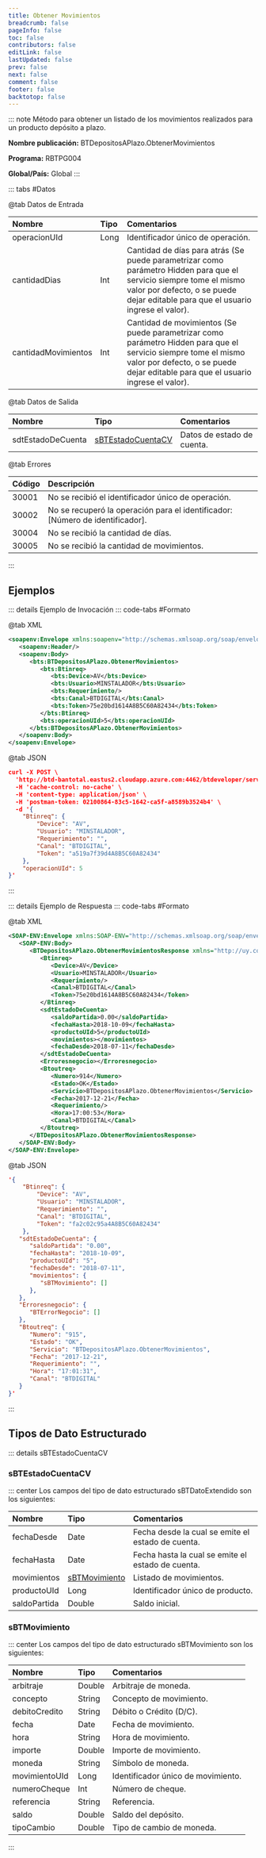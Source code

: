 ```yaml
---
title: Obtener Movimientos
breadcrumb: false
pageInfo: false
toc: false
contributors: false
editLink: false
lastUpdated: false
prev: false
next: false
comment: false
footer: false
backtotop: false
---
```


<!-- ABRE DATOS DEL MÉTODO -->
::: note Método para obtener un listado de los movimientos realizados para un producto depósito a plazo.

**Nombre publicación:** BTDepositosAPlazo.ObtenerMovimientos

**Programa:** RBTPG004

**Global/País:** Global
:::
<!-- CIERRA DATOS DEL MÉTODO -->

<!-- ABRE TABLA DE DATOS -->
::: tabs #Datos 

@tab Datos de Entrada

Nombre | Tipo | Comentarios
:--------- | :--------- | :---------
operacionUId | Long | Identificador único de operación.
cantidadDias | Int | Cantidad de días para atrás (Se puede parametrizar como parámetro Hidden para que el servicio siempre tome el mismo valor por defecto, o se puede dejar editable para que el usuario ingrese el valor).
cantidadMovimientos | Int | Cantidad de movimientos (Se puede parametrizar como parámetro Hidden para que el servicio siempre tome el mismo valor por defecto, o se puede dejar editable para que el usuario ingrese el valor).

@tab Datos de Salida

Nombre | Tipo | Comentarios
:--------- | :----------- | :-----------
sdtEstadoDeCuenta | [sBTEstadoCuentaCV](#sbtestadocuentacv) | Datos de estado de cuenta.

@tab Errores

Código | Descripción
:--------- | :-----------
30001 | No se recibió el identificador único de operación. 
30002 | No se recuperó la operación para el identificador: [Número de identificador]. 
30004 | No se recibió la cantidad de días. 
30005 | No se recibió la cantidad de movimientos. 
::: 
<!-- CIERRA TABLA DE DATOS -->

## **Ejemplos**

<!-- ABRE EJEMPLO DE INVOCACIÓN -->
::: details Ejemplo de Invocación 
::: code-tabs #Formato

@tab XML
```xml
<soapenv:Envelope xmlns:soapenv="http://schemas.xmlsoap.org/soap/envelope/" xmlns:bts="http://uy.com.dlya.bantotal/BTSOA/">
   <soapenv:Header/>
   <soapenv:Body>
      <bts:BTDepositosAPlazo.ObtenerMovimientos>
         <bts:Btinreq>
            <bts:Device>AV</bts:Device>
            <bts:Usuario>MINSTALADOR</bts:Usuario>
            <bts:Requerimiento/>
            <bts:Canal>BTDIGITAL</bts:Canal>
            <bts:Token>75e20bd1614A8B5C60A82434</bts:Token>
         </bts:Btinreq>
         <bts:operacionUId>5</bts:operacionUId>
      </bts:BTDepositosAPlazo.ObtenerMovimientos>
   </soapenv:Body>
</soapenv:Envelope>
```

@tab JSON
```json
curl -X POST \
  'http://btd-bantotal.eastus2.cloudapp.azure.com:4462/btdeveloper/servlet/com.dlya.bantotal.odwsbt_BTDepositosAPlazo?ObtenerMovimientos=' \
  -H 'cache-control: no-cache' \
  -H 'content-type: application/json' \
  -H 'postman-token: 02100864-83c5-1642-ca5f-a8589b3524b4' \
  -d '{
	"Btinreq": {
		"Device": "AV",
		"Usuario": "MINSTALADOR",
		"Requerimiento": "",
		"Canal": "BTDIGITAL",
		"Token": "a519a7f39d4A8B5C60A82434"
	},
    "operacionUId": 5
}'
```
:::
<!-- CIERRA EJEMPLO DE INVOCACIÓN -->

<!-- ABRE EJEMPLO DE RESPUESTA -->
::: details Ejemplo de Respuesta 
::: code-tabs #Formato

@tab XML
```xml
<SOAP-ENV:Envelope xmlns:SOAP-ENV="http://schemas.xmlsoap.org/soap/envelope/" xmlns:xsd="http://www.w3.org/2001/XMLSchema" xmlns:SOAP-ENC="http://schemas.xmlsoap.org/soap/encoding/" xmlns:xsi="http://www.w3.org/2001/XMLSchema-instance">
   <SOAP-ENV:Body>
      <BTDepositosAPlazo.ObtenerMovimientosResponse xmlns="http://uy.com.dlya.bantotal/BTSOA/">
         <Btinreq>
            <Device>AV</Device>
            <Usuario>MINSTALADOR</Usuario>
            <Requerimiento/>
            <Canal>BTDIGITAL</Canal>
            <Token>75e20bd1614A8B5C60A82434</Token>
         </Btinreq>
         <sdtEstadoDeCuenta>
            <saldoPartida>0.00</saldoPartida>
            <fechaHasta>2018-10-09</fechaHasta>
            <productoUId>5</productoUId>
            <movimientos></movimientos>
            <fechaDesde>2018-07-11</fechaDesde>
         </sdtEstadoDeCuenta>
         <Erroresnegocio></Erroresnegocio>
         <Btoutreq>
            <Numero>914</Numero>
            <Estado>OK</Estado>
            <Servicio>BTDepositosAPlazo.ObtenerMovimientos</Servicio>
            <Fecha>2017-12-21</Fecha>
            <Requerimiento/>
            <Hora>17:00:53</Hora>
            <Canal>BTDIGITAL</Canal>
         </Btoutreq>
      </BTDepositosAPlazo.ObtenerMovimientosResponse>
   </SOAP-ENV:Body>
</SOAP-ENV:Envelope>
```

@tab JSON
```json
'{
	"Btinreq": {
		"Device": "AV",
		"Usuario": "MINSTALADOR",
		"Requerimiento": "",
		"Canal": "BTDIGITAL",
		"Token": "fa2c02c95a4A8B5C60A82434"
	},
   "sdtEstadoDeCuenta": {
      "saldoPartida": "0.00",
      "fechaHasta": "2018-10-09",
      "productoUId": "5",
      "fechaDesde": "2018-07-11",
      "movimientos": {
         "sBTMovimiento": []
      },
   },
   "Erroresnegocio": {
      "BTErrorNegocio": []
   },
   "Btoutreq": {
      "Numero": "915",
      "Estado": "OK",
      "Servicio": "BTDepositosAPlazo.ObtenerMovimientos",
      "Fecha": "2017-12-21",
      "Requerimiento": "",
      "Hora": "17:01:31",
      "Canal": "BTDIGITAL"
   }
}'
```
::: 
<!-- CIERRA EJEMPLO DE RESPUESTA -->

## **Tipos de Dato Estructurado**

<!-- ABRE SDT -->
::: details sBTEstadoCuentaCV  

### sBTEstadoCuentaCV

::: center 
Los campos del tipo de dato estructurado sBTDatoExtendido son los siguientes: 

Nombre | Tipo | Comentarios 
:--------- | :----------- | :----------- 
fechaDesde | Date | Fecha desde la cual se emite el estado de cuenta. 
fechaHasta | Date | Fecha hasta la cual se emite el estado de cuenta. 
movimientos | [sBTMovimiento](#sbtmovimiento) | Listado de movimientos. 
productoUId | Long | Identificador único de producto. 
saldoPartida | Double | Saldo inicial. 

### sBTMovimiento

::: center 
Los campos del tipo de dato estructurado sBTMovimiento son los siguientes: 

Nombre | Tipo | Comentarios 
:--------- | :----------- | :----------- 
arbitraje | Double | Arbitraje de moneda. 
concepto | String | Concepto de movimiento. 
debitoCredito | String | Débito o Crédito (D/C). 
fecha | Date | Fecha de movimiento. 
hora | String | Hora de movimiento. 
importe | Double | Importe de movimiento. 
moneda | String | Símbolo de moneda. 
movimientoUId | Long | Identificador único de movimiento. 
numeroCheque | Int | Número de cheque. 
referencia | String | Referencia. 
saldo | Double | Saldo del depósito. 
tipoCambio | Double | Tipo de cambio de moneda. 
:::
<!-- CIERRA SDT -->
